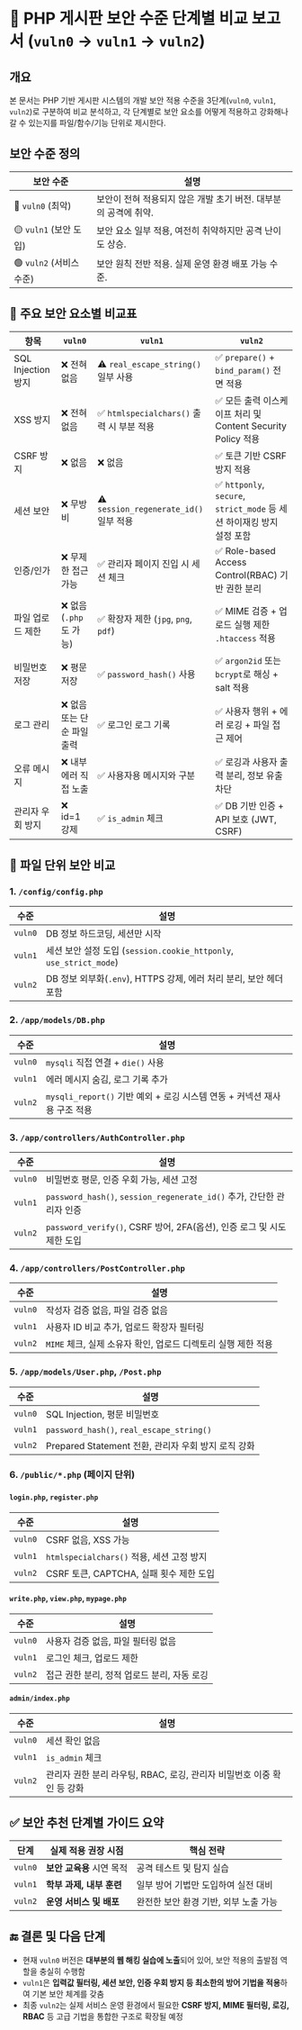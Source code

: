 
# 📄 PHP 게시판 보안 수준 단계별 비교 보고서 (`vuln0` → `vuln1` → `vuln2`)

## 개요

본 문서는 PHP 기반 게시판 시스템의 개발 보안 적용 수준을 3단계(`vuln0`, `vuln1`, `vuln2`)로 구분하여 비교 분석하고, 각 단계별로 보안 요소를 어떻게 적용하고 강화해나갈 수 있는지를 파일/함수/기능 단위로 제시한다.

## 보안 수준 정의

| 보안 수준 | 설명 |
|-----------|------|
| 🔴 `vuln0` (최악) | 보안이 전혀 적용되지 않은 개발 초기 버전. 대부분의 공격에 취약. |
| 🟡 `vuln1` (보안 도입) | 보안 요소 일부 적용, 여전히 취약하지만 공격 난이도 상승. |
| 🟢 `vuln2` (서비스 수준) | 보안 원칙 전반 적용. 실제 운영 환경 배포 가능 수준. |

## 🔐 주요 보안 요소별 비교표

| 항목 | `vuln0` | `vuln1` | `vuln2` |
|------|---------|---------|---------|
| SQL Injection 방지 | ❌ 전혀 없음 | ⚠️ `real_escape_string()` 일부 사용 | ✅ `prepare()` + `bind_param()` 전면 적용 |
| XSS 방지 | ❌ 전혀 없음 | ✅ `htmlspecialchars()` 출력 시 부분 적용 | ✅ 모든 출력 이스케이프 처리 및 Content Security Policy 적용 |
| CSRF 방지 | ❌ 없음 | ❌ 없음 | ✅ 토큰 기반 CSRF 방지 적용 |
| 세션 보안 | ❌ 무방비 | ⚠️ `session_regenerate_id()` 일부 적용 | ✅ `httponly`, `secure`, `strict_mode` 등 세션 하이재킹 방지 설정 포함 |
| 인증/인가 | ❌ 무제한 접근 가능 | ✅ 관리자 페이지 진입 시 세션 체크 | ✅ Role-based Access Control(RBAC) 기반 권한 분리 |
| 파일 업로드 제한 | ❌ 없음 (`.php`도 가능) | ✅ 확장자 제한 (`jpg`, `png`, `pdf`) | ✅ MIME 검증 + 업로드 실행 제한 `.htaccess` 적용 |
| 비밀번호 저장 | ❌ 평문 저장 | ✅ `password_hash()` 사용 | ✅ `argon2id` 또는 `bcrypt`로 해싱 + salt 적용 |
| 로그 관리 | ❌ 없음 또는 단순 파일 출력 | ✅ 로그인 로그 기록 | ✅ 사용자 행위 + 에러 로깅 + 파일 접근 제어 |
| 오류 메시지 | ❌ 내부 에러 직접 노출 | ✅ 사용자용 메시지와 구분 | ✅ 로깅과 사용자 출력 분리, 정보 유출 차단 |
| 관리자 우회 방지 | ❌ id=1 강제 | ✅ `is_admin` 체크 | ✅ DB 기반 인증 + API 보호 (JWT, CSRF) |

## 📂 파일 단위 보안 비교

### 1. `/config/config.php`

| 수준 | 설명 |
|------|------|
| `vuln0` | DB 정보 하드코딩, 세션만 시작 |
| `vuln1` | 세션 보안 설정 도입 (`session.cookie_httponly`, `use_strict_mode`) |
| `vuln2` | DB 정보 외부화(`.env`), HTTPS 강제, 에러 처리 분리, 보안 헤더 포함 |

### 2. `/app/models/DB.php`

| 수준 | 설명 |
|------|------|
| `vuln0` | `mysqli` 직접 연결 + `die()` 사용 |
| `vuln1` | 에러 메시지 숨김, 로그 기록 추가 |
| `vuln2` | `mysqli_report()` 기반 예외 + 로깅 시스템 연동 + 커넥션 재사용 구조 적용 |

### 3. `/app/controllers/AuthController.php`

| 수준 | 설명 |
|------|------|
| `vuln0` | 비밀번호 평문, 인증 우회 가능, 세션 고정 |
| `vuln1` | `password_hash()`, `session_regenerate_id()` 추가, 간단한 관리자 인증 |
| `vuln2` | `password_verify()`, CSRF 방어, 2FA(옵션), 인증 로그 및 시도 제한 도입 |

### 4. `/app/controllers/PostController.php`

| 수준 | 설명 |
|------|------|
| `vuln0` | 작성자 검증 없음, 파일 검증 없음 |
| `vuln1` | 사용자 ID 비교 추가, 업로드 확장자 필터링 |
| `vuln2` | `MIME` 체크, 실제 소유자 확인, 업로드 디렉토리 실행 제한 적용 |

### 5. `/app/models/User.php`, `/Post.php`

| 수준 | 설명 |
|------|------|
| `vuln0` | SQL Injection, 평문 비밀번호 |
| `vuln1` | `password_hash()`, `real_escape_string()` |
| `vuln2` | Prepared Statement 전환, 관리자 우회 방지 로직 강화 |

### 6. `/public/*.php` (페이지 단위)

#### `login.php`, `register.php`

| 수준 | 설명 |
|------|------|
| `vuln0` | CSRF 없음, XSS 가능 |
| `vuln1` | `htmlspecialchars()` 적용, 세션 고정 방지 |
| `vuln2` | CSRF 토큰, CAPTCHA, 실패 횟수 제한 도입 |

#### `write.php`, `view.php`, `mypage.php`

| 수준 | 설명 |
|------|------|
| `vuln0` | 사용자 검증 없음, 파일 필터링 없음 |
| `vuln1` | 로그인 체크, 업로드 제한 |
| `vuln2` | 접근 권한 분리, 정적 업로드 분리, 자동 로깅 |

#### `admin/index.php`

| 수준 | 설명 |
|------|------|
| `vuln0` | 세션 확인 없음 |
| `vuln1` | `is_admin` 체크 |
| `vuln2` | 관리자 권한 분리 라우팅, RBAC, 로깅, 관리자 비밀번호 이중 확인 등 강화 |

## ✅ 보안 추천 단계별 가이드 요약

| 단계 | 실제 적용 권장 시점 | 핵심 전략 |
|------|------------------|----------|
| `vuln0` | **보안 교육용** 시연 목적 | 공격 테스트 및 탐지 실습 |
| `vuln1` | **학부 과제, 내부 훈련** | 일부 방어 기법만 도입하여 실전 대비 |
| `vuln2` | **운영 서비스 및 배포** | 완전한 보안 환경 기반, 외부 노출 가능 |

## 🔚 결론 및 다음 단계

- 현재 `vuln0` 버전은 **대부분의 웹 해킹 실습에 노출**되어 있어, 보안 적용의 출발점 역할을 충실히 수행함
- `vuln1`은 **입력값 필터링, 세션 보안, 인증 우회 방지 등 최소한의 방어 기법을 적용**하여 기본 보안 체계를 갖춤
- 최종 `vuln2`는 실제 서비스 운영 환경에서 필요한 **CSRF 방지, MIME 필터링, 로깅, RBAC** 등 고급 기법을 통합한 구조로 확장될 예정

